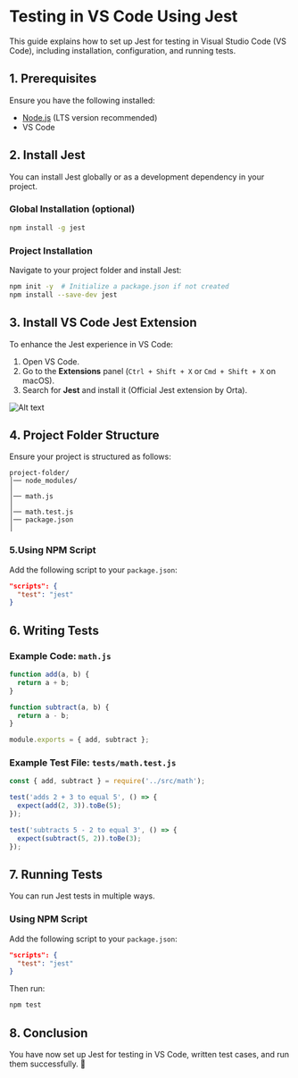 # Testing in VS Code Using Jest

This guide explains how to set up Jest for testing in Visual Studio Code (VS Code), including installation, configuration, and running tests.

## 1. Prerequisites
Ensure you have the following installed:
- [Node.js](https://nodejs.org/) (LTS version recommended)
- VS Code

## 2. Install Jest
You can install Jest globally or as a development dependency in your project.

### Global Installation (optional)
```sh
npm install -g jest
```

### Project Installation
Navigate to your project folder and install Jest:
```sh
npm init -y  # Initialize a package.json if not created
npm install --save-dev jest
```

## 3. Install VS Code Jest Extension
To enhance the Jest experience in VS Code:
1. Open VS Code.
2. Go to the **Extensions** panel (`Ctrl + Shift + X` or `Cmd + Shift + X` on macOS).
3. Search for **Jest** and install it (Official Jest extension by Orta).

![Alt text](exp2/images/exp2.1.png)


## 4. Project Folder Structure
Ensure your project is structured as follows:
```
project-folder/
│── node_modules/
│
│── math.js
│
│── math.test.js
│── package.json
│
```

### 5.Using NPM Script
Add the following script to your `package.json`:
```json
"scripts": {
  "test": "jest"
}
```


## 6. Writing Tests
### Example Code: `math.js`
```js
function add(a, b) {
  return a + b;
}

function subtract(a, b) {
  return a - b;
}

module.exports = { add, subtract };
```

### Example Test File: `tests/math.test.js`
```js
const { add, subtract } = require('../src/math');

test('adds 2 + 3 to equal 5', () => {
  expect(add(2, 3)).toBe(5);
});

test('subtracts 5 - 2 to equal 3', () => {
  expect(subtract(5, 2)).toBe(3);
});
```

## 7. Running Tests
You can run Jest tests in multiple ways.

### Using NPM Script
Add the following script to your `package.json`:
```json
"scripts": {
  "test": "jest"
}
```
Then run:
```sh
npm test
```


## 8. Conclusion
You have now set up Jest for testing in VS Code, written test cases, and run them successfully. 🎉

